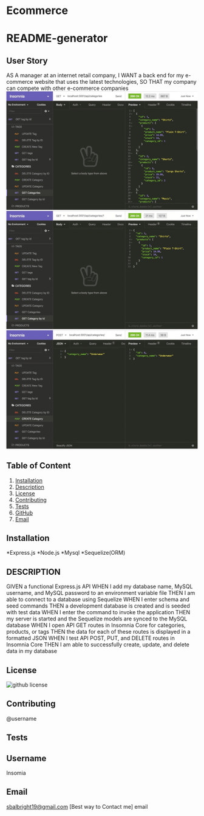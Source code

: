 # Ecommerce
# README-generator
  ## User Story 
  AS A manager at an internet retail company,
  I WANT a back end for my e-commerce website that uses the latest technologies,
  SO THAT my company can compete with other e-commerce companies
   ![Demo1](demos\13-orm-homework-demo-01.gif)
    ![Demo2](demos\13-orm-homework-demo-02.gif)
    ![Demo3](demos\13-orm-homework-demo-03.gif)
   ## Table of Content
  1. [Installation](#installation)
  2. [Description](#description)
  3. [License](#license)
  4. [Contributing](#contributing)
  5. [Tests](#tests)
  6. [GitHub](#username)
  7. [Email](#email)
  ## Installation 
   *Express.js
   *Node.js
   *Mysql
   *Sequelize(ORM)
  ## DESCRIPTION 
   GIVEN a functional Express.js API
WHEN I add my database name, MySQL username, and MySQL password to an environment variable file
THEN I am able to connect to a database using Sequelize
WHEN I enter schema and seed commands
THEN a development database is created and is seeded with test data
WHEN I enter the command to invoke the application
THEN my server is started and the Sequelize models are synced to the MySQL database
WHEN I open API GET routes in Insomnia Core for categories, products, or tags
THEN the data for each of these routes is displayed in a formatted JSON
WHEN I test API POST, PUT, and DELETE routes in Insomnia Core
THEN I am able to successfully create, update, and delete data in my database
  ## License 
   ![github license](https://img.shields.io/badge/license-ISC-blue.svg)
  ## Contributing 
  @username
  ## Tests
   
  ## Username 
  Insomia 
  ## Email 
  sbalbright19@gmail.com [Best way to Contact me] email